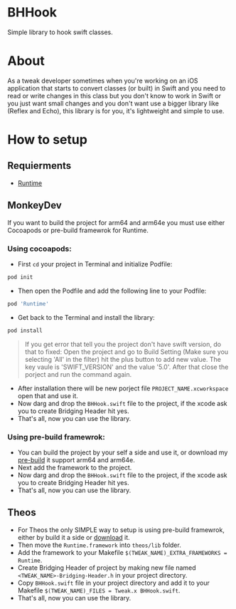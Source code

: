 # BHHook
Simple library to hook swift classes.

# About
As a tweak developer sometimes when you're working on an iOS application that starts to convert classes (or built) in Swift and you need to read or write changes in this class but you don't know to work in Swift or you just want small changes and you don't want use a bigger library like (Reflex and Echo), this library is for you, it's lightweight and simple to use.

# How to setup
## Requierments
- [Runtime](https://github.com/wickwirew/Runtime)
## MonkeyDev
If you want to build the project for arm64 and arm64e you must use either Cocoapods or pre-build framewrok for Runtime.
### Using cocoapods:
- First ```cd``` your project in Terminal and initialize Podfile:
```bash
pod init
```
- Then open the Podfile and add the following line to your Podfile:
```ruby
pod 'Runtime'
```
- Get back to the Terminal and install the library:
```bash
pod install
```
  > If you get error that tell you the project don't have swift version, do that to fixed:
  > Open the project and go to Build Setting (Make sure you selecting 'All' in the filter) hit the plus button to add new value.
  > The key vaule is 'SWIFT_VERSION' and the value '5.0'.
  > After that close the porject and run the command again.
- After installation there will be new porject file ```PROJECT_NAME.xcworkspace``` open that and use it.
- Now darg and drop the ```BHHook.swift``` file to the project, if the xcode ask you to create Bridging Header hit yes.
- That's all, now you can use the library.

### Using pre-build framewrok:
- You can build the project by your self a side and use it, or download my [pre-build](https://drive.google.com/file/d/1CbWz1jtBiHCvqVW6tco9wOhBrpEMV5KO/view?usp=share_link) it support arm64 and arm64e.
- Next add the framework to the project.
- Now darg and drop the ```BHHook.swift``` file to the project, if the xcode ask you to create Bridging Header hit yes.
- That's all, now you can use the library.

## Theos
- For Theos the only SIMPLE way to setup is using pre-build framewrok, either by build it a side or [download](https://drive.google.com/file/d/1CbWz1jtBiHCvqVW6tco9wOhBrpEMV5KO/view?usp=share_link) it.
- Then move the ```Runtime.framework``` into ```theos/lib``` folder.
- Add the framework to your Makefile ```$(TWEAK_NAME)_EXTRA_FRAMEWORKS = Runtime```.
- Create Bridging Header of project by making new file named ```<TWEAK_NAME>-Bridging-Header.h``` in your project directory.
- Copy ```BHHook.swift``` file in your project directory and add it to your Makefile ```$(TWEAK_NAME)_FILES = Tweak.x BHHook.swift```.
- That's all, now you can use the library.
